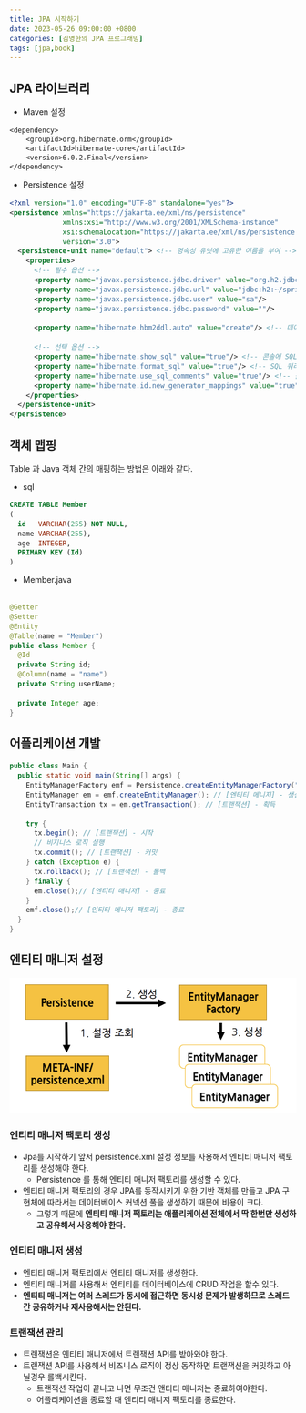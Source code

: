 ```yaml
---
title: JPA 시작하기
date: 2023-05-26 09:00:00 +0800
categories: [김영한의 JPA 프로그래밍]
tags: [jpa,book]
---
```


## JPA 라이브러리

- Maven 설정

```
<dependency>
    <groupId>org.hibernate.orm</groupId>
    <artifactId>hibernate-core</artifactId>
    <version>6.0.2.Final</version>
</dependency>
```

- Persistence 설정

```xml
<?xml version="1.0" encoding="UTF-8" standalone="yes"?>
<persistence xmlns="https://jakarta.ee/xml/ns/persistence"
             xmlns:xsi="http://www.w3.org/2001/XMLSchema-instance"
             xsi:schemaLocation="https://jakarta.ee/xml/ns/persistence https://jakarta.ee/xml/ns/persistence/persistence_3_0.xsd"
             version="3.0">
  <persistence-unit name="default"> <!-- 영속성 유닛에 고유한 이름을 부여 -->
    <properties>
      <!-- 필수 옵션 -->
      <property name="javax.persistence.jdbc.driver" value="org.h2.jdbcDriver"/>
      <property name="javax.persistence.jdbc.url" value="jdbc:h2:~/spring-jpa;DATABASE_TO_UPPER=false;"/>
      <property name="javax.persistence.jdbc.user" value="sa"/>
      <property name="javax.persistence.jdbc.password" value=""/>

      <property name="hibernate.hbm2ddl.auto" value="create"/> <!-- 데이터베이스에 대한 스키마를 자동으로 생성 -->

      <!-- 선택 옵션 -->
      <property name="hibernate.show_sql" value="true"/> <!-- 콘솔에 SQL 쿼리를 콘솔에 출력할지 여부 -->
      <property name="hibernate.format_sql" value="true"/> <!-- SQL 쿼리를 포맷팅하여 보기 좋게 만들지 여부 -->
      <property name="hibernate.use_sql_comments" value="true"/> <!-- 출력되는 SQL 쿼리에 주석을 추가할지 여부 -->
      <property name="hibernate.id.new_generator_mappings" value="true"/> <!-- ID 생성 전략을 설정 -->
    </properties>
  </persistence-unit>
</persistence>
```

## 객체 맵핑

Table 과 Java 객체 간의 매핑하는 방법은 아래와 같다.

- sql

```sql
CREATE TABLE Member
(
  id   VARCHAR(255) NOT NULL,
  name VARCHAR(255),
  age  INTEGER,
  PRIMARY KEY (Id)
)
```

- Member.java

```java

@Getter
@Setter
@Entity
@Table(name = "Member")
public class Member {
  @Id
  private String id;
  @Column(name = "name")
  private String userName;

  private Integer age;
}
```

## 어플리케이션 개발

```java
public class Main {
  public static void main(String[] args) {
    EntityManagerFactory emf = Persistence.createEntityManagerFactory("default"); // [엔티티 매니저 팩토리] - 생성
    EntityManager em = emf.createEntityManager(); // [엔티티 메니저] - 생성
    EntityTransaction tx = em.getTransaction(); // [트랜잭션] - 획득

    try {
      tx.begin(); // [트랜잭션] - 시작
      // 비지니스 로직 실행
      tx.commit(); // [트랜잭션] - 커밋
    } catch (Exception e) {
      tx.rollback(); // [트랜잭션] - 롤백
    } finally {
      em.close();// [엔티티 매니저] - 종료
    }
    emf.close();// [인티티 메니저 팩토리] - 종료
  }
}

```

## 엔티티 매니저 설정

<img src="/images/jpa/jpa/1.png">

### 엔티티 매니저 팩토리 생성
- Jpa를 시작하기 앞서 persistence.xml 설정 정보를 사용해서 엔티티 매니저 팩토리를 생성해야 한다.
  - Persistence 를 통해 엔티티 매니저 팩토리를 생성할 수 있다.
- 엔티티 매니저 팩토리의 경우 JPA를 동작시키기 위한 기반 객체를 만들고 JPA 구현체에 따라서는 데이터베이스 커넥션 풀을 생성하기 때문에 비용이 크다.
  - 그렇기 때문에 **엔티티 매니저 팩토리는 애플리케이션 전체에서 딱 한번만 생성하고 공유해서 사용해야 한다.**

### 엔티티 매니저 생성
- 엔티티 매니저 팩토리에서 엔티티 매니저를 생성한다.
- 엔티티 매니저를 사용해서 엔티티를 데이터베이스에 CRUD 작업을 할수 있다.
- **엔티티 매니저는 여러 스레드가 동시에 접근하면 동시성 문제가 발생하므로 스레드 간 공유하거나 재사용해서는 안된다.**

### 트랜잭션 관리
- 트랜잭션은 엔티티 매니저에서 트랜잭션 API를 받아와야 한다.
- 트랜잭션 API를 사용해서 비즈니스 로직이 정상 동작하면 트랜잭션을 커밋하고 아닐경우 롤백시킨다.
  - 트랜잭션 작업이 끝나고 나면 무조건 앤티티 매니저는 종료하여야한다.
  - 어플리케이션을 종료할 때 엔티티 매니저 팩토리를 종료한다.



